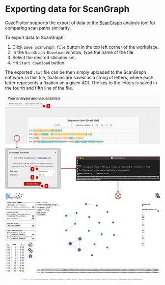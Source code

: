 # Exporting data for ScanGraph

GazePlotter supports the export of data to the [ScanGraph](http://eyetracking.upol.cz/scangraph) analysis tool for comparing scan paths similarity.

To export data to ScanGraph:
1. Click `Save ScanGraph file` button in the top left corner of the workplace.
2. In the `ScanGraph Download` window, type the name of the file.
3. Select the desired stimulus set.
4. Hit `Start download` button.

The exported `.txt` file can be then simply uploaded to the ScanGraph software. In this file, fixations are saved as a string of letters, where each letter represents a fixation on a given AOI. The key to the letters is saved in the fourth and fifth line of the file.

![](img/scangraph-integration/1.jpg)
